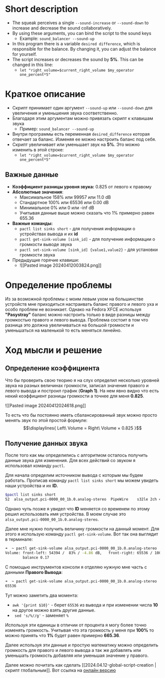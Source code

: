 # Short description
- The squeak perceives a single `--sound-increase` or `--sound-down` to increase and decrease the sound collaboratively. 
- By using these arguments, you can bind the script to the sound keys
	- Example: `sound_balancer --sound-up`
- In this program there is a variable `desired difference`, which is responsible for the balance. By changing it, you can adjust the balance for yourself.
- The script increases or decreases the sound by **5%**. This can be changed in this line:
	- `let "right_volume=$current_right_volume $my_operator one_percent*5"`

# Краткое описание
- Скрипт принимает один аргумент `--sound-up` или `--sound-down` для увеличения и уменьшения звука соответственно. 
- Благодаря этим аргументам можно привязать скрипт к клавишам звука
	- Пример: `sound_balancer --sound-up`
- Внутри программы есть переменная `desired_difference` которая отвечает за баланс. Изменяя ее можно настроить баланс под себя.
- Скрипт увеличивает или уменьшает звук на **5%**. Это можно изменить в этой строке:
	- `let "right_volume=$current_right_volume $my_operator one_percent*5"`
	
## Важные данные
- **Коэффициент разницы уровня звука:** 0.825 от левого к правому
- **Абсолютные значения**:
	- Максимальное 158% или 99957 или 11.0 dB
	- Стандартное 100% или 65536 или 0.00 dB
	- Минимальное 0% или 0 или -inf dB
	- Учитывая данные выше можно сказать что 1% примерно равен 655.36
- **Важные команды:**
	- `pactl list sinks short` - для получения информации о устройствах вывода и их **id**
	- `pactl get-sink-volume [sink_id]` - для получение информации о громкости выводе звука
	- `pactl set-sink-volume [sink_id] {value1,value2}` - для установки громкости звука
- Предыдущие горячие клавиши:
	- ![[Pasted image 20240412003824.png]]

# Определение проблемы
Из за возможной проблемы с моим левым ухом на большинстве устройств мне приходиться настраивать баланс правого и левого уха и особо проблем не возникает. Однако на Fedora XFCE используя **"Pasystray"** баланс можно настроить только в виде разницы между громкостью правого и левого вывода. Проблема состоит в том что разница это должна увеличиваться на большой громкости и уменьшаться на маленькой то есть меняться линейно. 

# Ход мысли и решение
## Определение коэффициента 
Что бы проверить свою теорию я на слух определил несколько уровней звука на разных величинах громкости, записал значения правого и левого вывода и построил график (**Graph 1)**. На нем явно видно что есть некий коэффициент разницы громкости а точнее для меня **0.825**.

![[Pasted image 20240412024618.png]]

То есть что бы постоянно иметь сбалансированный звук можно просто менять звук по этой простой формуле:
$$\displaylines{
Left\ Volume = Right\ Volume × 0.825
}$$
## Получение данных звука
После того как мы определились с алгоритмом осталось получить данные звука для изменения. Для всех действий со звуком я использовал команду `pactl`.

Для начала определим источником вывода с которым мы будем работать. Прописав команду `pactl list sinks short` мы можем увидеть наши устройства и их **ID.**

```zsh
$pactl list sinks short
52	alsa_output.pci-0000_00_1b.0.analog-stereo	PipeWire	s32le 2ch 48000Hz	RUNNING
```

Однако чуть позже я увидел что **ID** меняется со временем по этому решил использовать имя устройства. В моем случае это `alsa_output.pci-0000_00_1b.0.analog-stereo`. 

Далее мне нужно получить величину громкости на данный момент. Для этого я использую команду `pactl get-sink-volume`. Вот так она выглядит в терминале:
```zsh
➜  ~ pactl get-sink-volume alsa_output.pci-0000_00_1b.0.analog-stereo
Volume: front-left: 54394 /  83% / -4.86 dB,   front-right: 65536 / 100% / 0.00 dB
        balance 0.17
```

С помощью инструментов консоли  я отделяю нужную мне часть с данными **Правого Вывода**:
```zsh
➜  ~ pactl get-sink-volume alsa_output.pci-0000_00_1b.0.analog-stereo | awk '{print $10}' | sed 's/%//g'
65536
```

Тут можно заметить два момента:
- `awk '{print $10}'` - берет `65536` из вывода и при изменении числа **10** на другое можно взять другие данные.
- ` sed 's/%//g'` - заменяет `%` 

Используя эти единицы в отличии от процента я могу более точно изменять громкость. Учитывая что эта громкость у меня при **100%** то можно принять что **1%** будет равен примерно **665.36**. 

Далее используя эти данные и простую математику можно определить громкость для правого и левого вывода а так же добавлять или уменьшать громкость добавляя или уменьшая значение у правого.

Далее можно почитать как сделать [[2024.04.12-global-script-creation |скрипт глобальным]]. Вот ссылка на [онлайн версию](https://gist.github.com/miron-khoruzhenko/6ba450bb9ae12c1f2d0874f730d40cf4)
